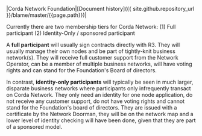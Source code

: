 |Corda Network Foundation|[Document history]({{ site.github.repository_url }}/blame/master/{{page.path}})|

Currently there are two membership tiers for Corda Network:
(1) Full participant
(2) Identity-Only / sponsored participant

A **full participant** will usually sign contracts directly with R3. They will usually manage their own nodes and be part of  tightly-knit business network(s). They will receive full customer support from the Network Operator, can be a member of multiple business networks, will have voting rights and can stand for the Foundation's Board of directors.  

In contrast, **identity-only participants** will typically be seen in much larger, disparate business networks where participants only infrequently transact on Corda Network. They only need an identity for one node application, do not receive any customer support, do not have voting rights and cannot stand for the Foundation's board of directors. They are issued with a certificate by the Network Doorman, they will be on the network map and a lower level of identity checking will have been done, given that they are part of a sponsored model. 

